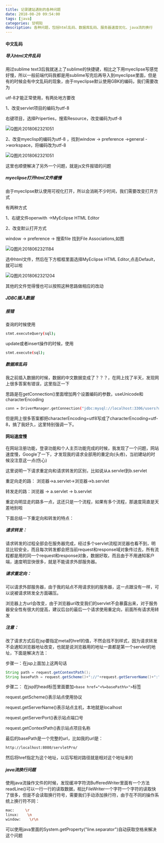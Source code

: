 ```yaml
---
title: 记录建站遇到的各种问题
date: 2018-08-20 09:54:00 
tags: [java] 
categories: 甘明阳
description: 各种问题，包括html乱码、数据库乱码、服务器速度优化、java流的换行
---
```


#### 中文乱码

##### 导入html文件乱码

用过sublime text3后我就迷上了sublime的快捷键，相比之下用myeclipse写感觉好慢，所以一般前端代码我都是用sublime写完后再导入到myeclipse里面，但是有的时候会有中文乱码的现象，由于myeclipse默认使用GBK的编码，我们需要改为

utf-8才能正常使用，有两处地方要改

1、改变servlet项目的编码为utf-8

右键项目，选择Priperties，搜索Resource，改变编码为utf-8

![Q图片2018062321051](https://raw.githubusercontent.com/ganmyxh/ganmyxh.io/master/img/java_pro_01.png)

2、改变myeclisp的编码为utf-8 ，找到window -> preference ->general ->workspace，将编码改为utf-8

![Q图片2018062321051](https://raw.githubusercontent.com/ganmyxh/ganmyxh.io/master/img/java_pro02.png)

这里也顺便解决了另外一个问题，就是js文件报错的问题

##### myeclipse打开html文件缓慢

由于myeclipse默认使用可视化打开，所以会消耗不少时间，我们需要改变打开方式

有两种方式

1、右键文件openwith ->MyEclipse HTML Editor

2、改变默认打开方式 

window -> preference -> 搜索file 找到File Associations,如图

![Q图片2018062321184](https://raw.githubusercontent.com/ganmyxh/ganmyxh.io/master/img/java_pro_03.png)

选中html文件，然后在下方框框里面选择MyEclipse HTML Editor,点击Default，就可以啦

![Q图片2018062321204](https://raw.githubusercontent.com/ganmyxh/ganmyxh.io/master/img/java_pro_04.png)

其他的文件觉得慢也可以按照这种思路做相应的改动

##### JDBC插入数据

##### 报错

查询的时候使用

```bash
stmt.executeQuery(sql);
```



update或者insert操作的时候，使用

```bash
stmt.execute(sql);
```

##### 数据库乱码

我之前插入数据的时候，数据的中文数据变成了？？？，在网上找了半天，发现网上很多答案有错误，这里指正一下

思路是在getConnection()里面增加两个设置编码的参数，useUnicode和characterEncoding

```bash
conn = DriverManager.getConnection("jdbc:mysql://localhost:3306/users?useUnicode=true&characterEncoding=utf8");
```

但是网上很多答案都把characterEncoding=utf8写成了characterEncoding=utf-8，搞了我好久，这里特别强调一下。

#### 网站速度慢

在网站注册功能，登录功能和个人主页功能完成的时候，我发现了一个问题，网站速度慢，Google了一下，才发现我的请求全部用的重定向(头疼)，当初建站的时候没注意这一点(伤心)

这里说明一下请求重定向和请求转发的区别，比如说从a.servlet到b.servlet

重定向走的路： 浏览器->a.servlet->浏览器->b.servlet

转发走的路：浏览器 -> a.servlet -> b.servlet

重定向明显走的路多一点，这还只是一个流程，如果有多个流程，那速度简直是天差地别啦

下面总结一下重定向和转发的特点：

##### 请求转发：

请求转发的过程全部会在服务器完成，经过多个servlet流程浏览器也看不到，明显比较安全，而且每次转发都会把当前request和response域对象传过去，所有流程都是用的同一个request和response对象，数据好取，而且由于不用通知客户端，速度明显快很多，就是不能请求外部服务器。

##### 请求重定向：

可以请求外部服务器，由于我的站点不用请求别的服务器，这一点跟没有一样，可以说被请求转发全方面碾压。

浏览器上方url会改变，由于浏览器url改变我们的servlet不会暴露出来，对于服务器安全性有很大的提高，建议后台的最后一个请求使用重定向，前面所有请求用转发

##### 注意：

改了请求方式后在jsp要指定meta的href的值，不然会找不到样式，因为请求转发不会通知浏览器地址改变，也就是说浏览器用的地址一直都是第一个servlet的地址，下面是解决方法：

步骤一：在jsp上面加上这两句话

```java
String path = request.getContextPath();
String basePath = request.getScheme()+"://"+request.getServerName()+":"+request.getServerPort()+path+"/";
```

步骤二： 在jsp的head标签里面要加`<base href="<%=basePath%>">`标签

request.getScheme()表示站点使用协议

request.getServerName()表示站点主机，本地就是localhost

request.getServerPort()表示站点端口号

request.getContextPath()表示站点项目名称

最后的basePath是一个完整的url，比如我的url是：

```bash
http://localhost:8080/servletPro/
```

然后将href指定为这个地址，以后写相对路径就是相对这个地址来的

##### java流换行问题

使用java流操作文件的时候，发现缓冲字符流BufferedWriter里面有一个方法readLine()可以一行一行的读取数据，相比FileWriter一个字符一个字符的读取快了很多，但是不会读取换行符号，需要我们手动添加换行符，由于在不同的操作系统上换行符不同：

```bash
mac:     \r     
linux:    \n
window:    \r\n
```

可以使用java里面的System.getProperty("line.separator")自动获取空格来解决这个问题



